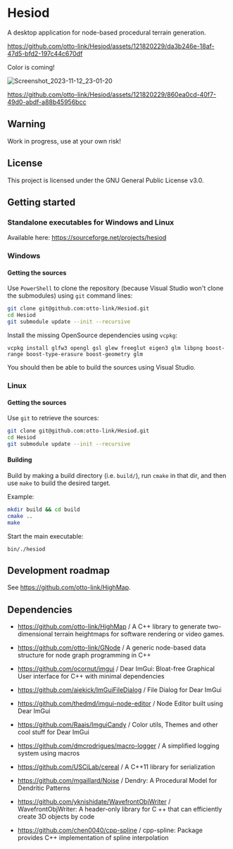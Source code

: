 # Hesiod

A desktop application for node-based procedural terrain generation.

https://github.com/otto-link/Hesiod/assets/121820229/da3b246e-18af-47d5-bfd2-197c44c670df

Color is coming!

![Screenshot_2023-11-12_23-01-20](https://github.com/otto-link/Hesiod/assets/121820229/e8117ebf-e61f-49b3-8fd0-159669e8caee)

https://github.com/otto-link/Hesiod/assets/121820229/860ea0cd-40f7-49d0-abdf-a88b45956bcc

## Warning 

Work in progress, use at your own risk!

## License

This project is licensed under the GNU General Public License v3.0.

## Getting started

### Standalone executables for Windows and Linux

Available here: https://sourceforge.net/projects/hesiod

### Windows

#### Getting the sources

Use `PowerShell` to clone the repository (because Visual Studio won't clone the submodules) using `git` command lines:
``` bash
git clone git@github.com:otto-link/Hesiod.git
cd Hesiod
git submodule update --init --recursive
```

Install the missing OpenSource dependencies using `vcpkg`:
```
vcpkg install glfw3 opengl gsl glew freeglut eigen3 glm libpng boost-range boost-type-erasure boost-geometry glm
```

You should then be able to build the sources using Visual Studio.

### Linux

#### Getting the sources

Use `git` to retrieve the sources: 
``` bash
git clone git@github.com:otto-link/Hesiod.git
cd Hesiod
git submodule update --init --recursive
```

#### Building

Build by making a build directory (i.e. `build/`), run `cmake` in that dir, and then use `make` to build the desired target.

Example:
``` bash
mkdir build && cd build
cmake ..
make
```

Start the main executable:
```
bin/./hesiod
```

## Development roadmap

See https://github.com/otto-link/HighMap.

## Dependencies

- https://github.com/otto-link/HighMap / A C++ library to generate two-dimensional terrain heightmaps for software rendering or video games.
- https://github.com/otto-link/GNode / A generic node-based data structure for node graph programming in C++

- https://github.com/ocornut/imgui / Dear ImGui: Bloat-free Graphical User interface for C++ with minimal dependencies
- https://github.com/aiekick/ImGuiFileDialog / File Dialog for Dear ImGui
- https://github.com/thedmd/imgui-node-editor / Node Editor built using Dear ImGui
- https://github.com/Raais/ImguiCandy / Color utils, Themes and other cool stuff for Dear ImGui
- https://github.com/dmcrodrigues/macro-logger / A simplified logging system using macros
- https://github.com/USCiLab/cereal / A C++11 library for serialization
- https://github.com/mgaillard/Noise / Dendry: A Procedural Model for Dendritic Patterns
- https://github.com/yknishidate/WavefrontObjWriter / WavefrontObjWriter: A header-only library for C ++ that can efficiently create 3D objects by code
- https://github.com/chen0040/cpp-spline / cpp-spline: Package provides C++ implementation of spline interpolation
